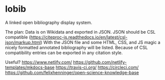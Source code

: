# lobib
A linked open bibliography display system.

The plan:
Data is on Wikidata and exported in JSON.
JSON should be CSL compatible (https://citeproc-js.readthedocs.io/en/latest/csl-json/markup.html)
With the JSON file and some HTML, CSS, and JS magic a nicely formatted annotated bibliography will be listed. 
Because of CSL compatibility entries can be exported in any citation style. 


Useful?
https://www.netlify.com/
https://github.com/netlify-templates/mkdocs-base
https://travis-ci.org/
https://circleci.com/
https://github.com/felixhenninger/open-science-knowledge-base
